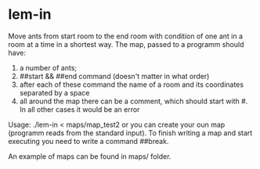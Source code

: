 # lem-in
Move ants from start room to the end room with condition of one ant in a room at a time in a shortest way.
The map, passed to a programm should have:
1. a number of ants;
2. ##start && ##end command (doesn't matter in what order)
3. after each of these command the name of a room and its coordinates separated by a space
4. all around the map there can be a comment, which should start with #.
In all other cases it would be an error

Usage: ./lem-in < maps/map_test2
or you can create your oun map (programm reads from the standard input). To finish writing a map and start executing you need 
to write a command ##break.

An example of maps can be found in maps/ folder.
